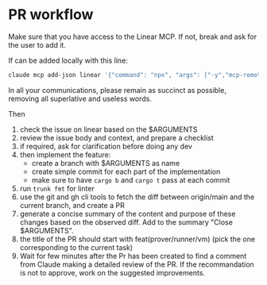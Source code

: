 # PR workflow

Make sure that you have access to the Linear MCP. If not, break and ask for the
user to add it.

If can be added locally with this line:

```bash
claude mcp add-json linear '{"command": "npx", "args": ["-y","mcp-remote","https://mcp.linear.app/sse"]}'
```

In all your communications, please remain as succinct as possible, removing all
superlative and useless words.

Then

1. check the issue on linear based on the $ARGUMENTS
2. review the issue body and context, and prepare a checklist
3. if required, ask for clarification before doing any dev
4. then implement the feature:
   - create a branch with $ARGUMENTS as name
   - create simple commit for each part of the implementation
   - make sure to have `cargo b` and `cargo t` pass at each commit
5. run `trunk fmt` for linter
6. use the git and gh cli tools to fetch the diff between origin/main and the
   current branch, and create a PR
7. generate a concise summary of the content and purpose of these changes based
   on the observed diff. Add to the summary "Close $ARGUMENTS".
8. the title of the PR should start with feat(prover/runner/vm) (pick the one
   corresponding to the current task)
9. Wait for few minutes after the Pr has been created to find a comment from
   Claude making a detailed review of the PR. If the recommandation is not to
   approve, work on the suggested improvements.
